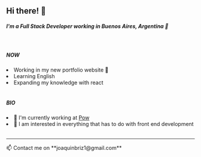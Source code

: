 <h2 >Hi there! 👋</h2>
<h5 >I'm a Full Stack Developer working in Buenos Aires, Argentina 📍</h5>
<br>
<h5>NOW</h5>
  <li>Working in my new portfolio website 👀</li>
  <li>Learning English</li>
  <li>Expanding my knowledge with react</li>
<br>
<h5>BIO</h5>
  <li>🏢 I'm currently working at <a href="www.linkedin.com/company/pow-lat">Pow</a></li>
  <li>🌱 I am interested in everything that has to do with front end development</li>
<br>
<hr>
📫 Contact me on **joaquinbriz1@gmail.com**
